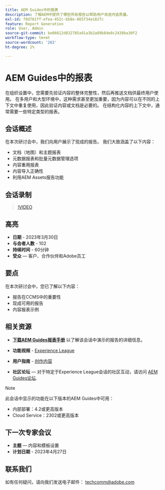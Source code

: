 ```yaml
---
title: AEM Guides中的报表
description: 了解AEM中提供了哪些所有报告以帮助用户改进内容质量。
exl-id: f0d761ff-efea-452c-bb8e-865f34a182fc
feature: Report Generation
role: User, Admin
source-git-commit: be06612d832785a91a3b2a89b84e0c2438ba30f2
workflow-type: tm+mt
source-wordcount: '263'
ht-degree: 1%

---
```


# AEM Guides中的报表

在组织设置中，您需要先验证内容的整体完整性，然后再推送文档供最终用户使用。 在多用户和大型环境中，这种需求甚至更加重要，因为内容可以在不同的上下文中重复使用，因此验证内容或文档是必要的。 在结构化内容的上下文中，通常需要一些特定类型的报表。


## 会话概述

在本次研讨会中，我们向用户展示了现成的报告。 我们大致涵盖了以下内容：
- 文档（地图）和主题报表
- 元数据报表和批量元数据管理选项
- 内容重用报表
- 内容导入正确性
- 利用AEM Assets报告功能


## 会话录制

>[!VIDEO](https://video.tv.adobe.com/v/3417529/guides--reporting-reporting?quality=12&learn=on)


## 高亮

- **日期** - 2023年3月30日
- **与会者人数** - 102
- **持续时间** - 60分钟
- **受众**  — 客户、合作伙伴和Adobe员工


## 要点

在本次研讨会中，您已了解以下内容：
- 报告在CCMS中的重要性
- 现成可用的报告
- 内容报表示例


## 相关资源

- **[下载AEM Guides报表手册](./assets/aem-guides-expert-session-reports-documentation.pdf)** 以了解该会话中演示的报告的详细信息。

- **功能视频** -  [Experience League](https://experienceleague.adobe.com/docs/experience-manager-guides-learn/videos/output-generation/working-with-reports.html?lang=en)

- **用户指南** - [创作内容](https://help.adobe.com/en_US/xml-documentation-for-adobe-experience-manager/index.html#t=DXML-master-map%2Freports-intro.html)

- **社区论坛**  — 对于特定于Experience League会话的社区互动，请访问  [AEM Guides论坛](https://experienceleaguecommunities.adobe.com/t5/experience-manager-guides/bd-p/xml-documentation-discussions).

>[!NOTE]
>
> 此会话中显示的功能在以下版本的AEM Guides中可用：
> - 内部部署：4.2或更高版本
> - Cloud Service：2302或更高版本


## 下一次专家会议

- **主题**  — 内容和模板设置
- **计划日期** - 2023年4月27日


## 联系我们

如有任何疑问，请向我们发送电子邮件： <techcomm@adobe.com>

